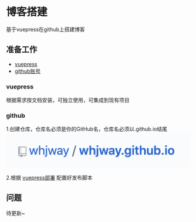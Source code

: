 # 博客搭建

基于vuepress在github上搭建博客

## 准备工作

- [vuepress](https://vuepress.vuejs.org/zh/guide/)
- [github账号](https://github.com/)

### vuepress

根据需求按文档安装，可独立使用，可集成到现有项目

### github

1.创建仓库，仓库名必须是你的GitHub名，仓库名必须以.github.io结尾
![](./imgs/github.png)

2.根据 [vuepress部署](https://vuepress.vuejs.org/zh/guide/deploy.html#github-pages) 配置好发布脚本

## 问题

待更新~

